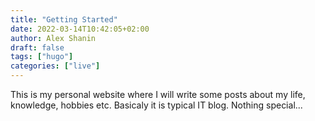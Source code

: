 ```yaml
---
title: "Getting Started"
date: 2022-03-14T10:42:05+02:00
author: Alex Shanin
draft: false
tags: ["hugo"]
categories: ["live"]
---
```


This is my personal website where I will write some posts about my life, knowledge, hobbies etc.
Basicaly it is typical IT blog. Nothing special...